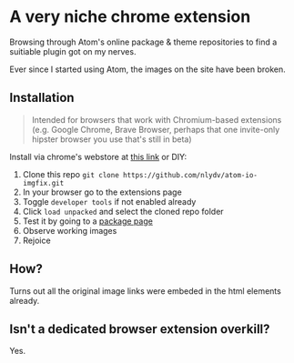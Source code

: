 # A very niche chrome extension
Browsing through Atom's online package & theme repositories to find a suitiable plugin got on my nerves.

Ever since I started using Atom, the images on the site have been broken.

## Installation
> Intended for browsers that work with Chromium-based extensions (e.g. Google Chrome, Brave Browser, perhaps that one invite-only hipster browser you use that's still in beta)

Install via chrome's webstore at [this link](https://chrome.google.com/webstore/detail/atomio-%E2%80%94-image-fixer/dckhejcdhaojgaafhjmeengkkilgejma) or DIY:

1. Clone this repo
    `git clone https://github.com/nlydv/atom-io-imgfix.git`
2. In your browser go to the extensions page
3. Toggle `developer tools` if not enabled already
4. Click `load unpacked` and select the cloned repo folder
5. Test it by going to a [package page](https://atom.io/packages/linter)
6. Observe working images
7. Rejoice

## How?
Turns out all the original image links were embeded in the html elements already.

## Isn't a dedicated browser extension overkill?
Yes.
